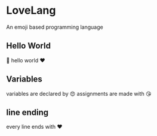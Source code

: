 # LoveLang
An emoji based programming language

## Hello World
🎤 hello world ❤️

## Variables
variables are declared by 😍
assignments are made with 😘

## line ending
every line ends with ❤️

